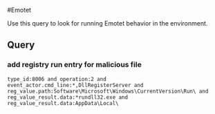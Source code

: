 #Emotet

Use this query to look for running Emotet behavior in the environment.

## Query
 
### add registry run entry for malicious file

~~~
type_id:8006 and operation:2 and event_actor.cmd_line:*,DllRegisterServer and reg_value.path:Software\Microsoft\Windows\CurrentVersion\Run\ and reg_value_result.data:*rundll32.exe and reg_value_result.data:AppData\Local\
~~~